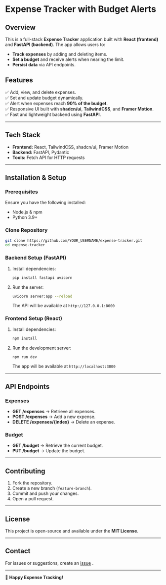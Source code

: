 # Expense Tracker with Budget Alerts

## Overview
This is a full-stack **Expense Tracker** application built with **React (frontend)** and **FastAPI (backend)**. The app allows users to:
- **Track expenses** by adding and deleting items.
- **Set a budget** and receive alerts when nearing the limit.
- **Persist data** via API endpoints.

## Features
✅ Add, view, and delete expenses.  
✅ Set and update budget dynamically.  
✅ Alert when expenses reach **90% of the budget**.  
✅ Responsive UI built with **shadcn/ui**, **TailwindCSS**, and **Framer Motion**.  
✅ Fast and lightweight backend using **FastAPI**.  

---

## Tech Stack
- **Frontend:** React, TailwindCSS, shadcn/ui, Framer Motion
- **Backend:** FastAPI, Pydantic
- **Tools:** Fetch API for HTTP requests

---

## Installation & Setup

### Prerequisites
Ensure you have the following installed:
- Node.js & npm
- Python 3.9+

### Clone Repository
```sh
git clone https://github.com/YOUR_USERNAME/expense-tracker.git
cd expense-tracker
```

### Backend Setup (FastAPI)
1. Install dependencies:
   ```sh
   pip install fastapi uvicorn
   ```
2. Run the server:
   ```sh
   uvicorn server:app --reload
   ```
   The API will be available at `http://127.0.0.1:8000`

### Frontend Setup (React)
1. Install dependencies:
   ```sh
   npm install
   ```
2. Run the development server:
   ```sh
   npm run dev
   ```
   The app will be available at `http://localhost:3000`

---

## API Endpoints
### Expenses
- **GET /expenses** → Retrieve all expenses.
- **POST /expenses** → Add a new expense.
- **DELETE /expenses/{index}** → Delete an expense.

### Budget
- **GET /budget** → Retrieve the current budget.
- **PUT /budget** → Update the budget.

---

## Contributing
1. Fork the repository.
2. Create a new branch (`feature-branch`).
3. Commit and push your changes.
4. Open a pull request.

---

## License
This project is open-source and available under the **MIT License**.

---

## Contact
For issues or suggestions, create an [issue](https://github.com/Akajiaku1//expense-tracker/issues) .

---

🚀 **Happy Expense Tracking!**

